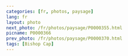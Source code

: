 ```yaml
---
categories: [fr, photos, paysage]
lang: fr
layout: photo
next_photo: /fr/photos/paysage/P0000355.html
picname: P0000366
prev_photo: /fr/photos/paysage/P0000370.html
tags: [Bishop Cap]
---
```

